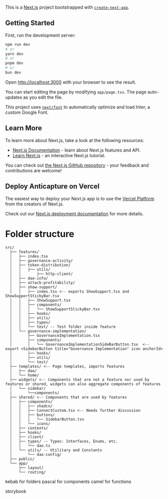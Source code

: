 This is a [Next.js](https://nextjs.org/) project bootstrapped with [`create-next-app`](https://github.com/vercel/next.js/tree/canary/packages/create-next-app).

## Getting Started

First, run the development server:

```bash
npm run dev
# or
yarn dev
# or
pnpm dev
# or
bun dev
```

Open [http://localhost:3000](http://localhost:3000) with your browser to see the result.

You can start editing the page by modifying `app/page.tsx`. The page auto-updates as you edit the file.

This project uses [`next/font`](https://nextjs.org/docs/basic-features/font-optimization) to automatically optimize and load Inter, a custom Google Font.

## Learn More

To learn more about Next.js, take a look at the following resources:

- [Next.js Documentation](https://nextjs.org/docs) - learn about Next.js features and API.
- [Learn Next.js](https://nextjs.org/learn) - an interactive Next.js tutorial.

You can check out [the Next.js GitHub repository](https://github.com/vercel/next.js/) - your feedback and contributions are welcome!

## Deploy Anticapture on Vercel

The easiest way to deploy your Next.js app is to use the [Vercel Platform](https://vercel.com/new?utm_medium=default-template&filter=next.js&utm_source=create-next-app&utm_campaign=create-next-app-readme) from the creators of Next.js.

Check out our [Next.js deployment documentation](https://nextjs.org/docs/deployment) for more details.

# Folder structure

```
src/
  ├── features/
  │   ├── index.tsx
  │   ├── governance-activity/
  │   ├── token-distribution/
  │   │   ├── utils/
  │   │       ├── http-client/
  │   ├── dao-info/
  │   ├── attack-profitability/
  │   ├── show-support/
  │   │   ├── index.tsx <-- exports ShowSupport.tsx and ShowSupportStickyBar.tsx
  │   │   ├── ShowSupport.tsx
  │   │   ├── components/
  │   │   │   └── ShowSupportStickyBar.tsx
  │   │   ├── hooks/
  │   │   ├── utils/
  │   │   ├── types/
  │   │   └── test/ -- Test folder inside feature
  │   └── governance-implementation/
  │       ├── GovernanceImplementation.tsx
  │       ├── components/
  │       │   └── GovernanceImplementationSideBarButton.tsx  <-- export <SidebarButton title="Governance Implementation" icon anchorId>
  │       ├── hooks/
  │       ├── utils/
  │       └── test/
  ├── templates/ <-- Page templates, imports features
  │   ├── dao/
  │   └── home/
  ├── widgets/ <-- Components that are not a feature nor used by features or shared, widgets can also aggregate components of features
  │   └── sidebar/
  |       └──components/
  ├── shared/ <-- Components that are used by features
  │   ├── components/
  │   │   ├── shadcn/
  │   │   ├── ConnectCustom.tsx <-- Needs further discussion
  │   │   ├── buttons/
  │   │   │   └── SidebarButton.tsx
  │   │   └── icons/
  │   ├── contexts/
  │   ├── hooks/
  │   ├── client/
  │   ├── types/ -- Types: Interfaces, Enums, etc.
  │   │   └── dao.ts
  │   └── utils/ -- Utilitary and Constants
  │       └── dao-config/
  ├── public/
  └── app/
      ├── layout/
      └── routing/
```

kebab for folders
pascal for components
camel for functions

storybook
